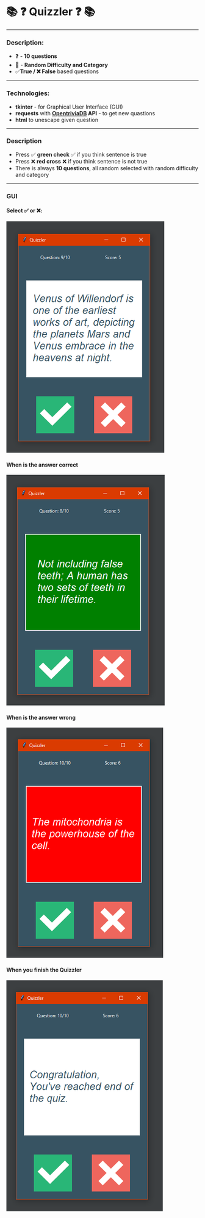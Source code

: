 # 📚 ❓ Quizzler ❓ 📚

---
### Description:
* ❓ - **10 questions** 
* 🎲 - **Random Difficulty and Category**
* ✅**True / ❌ False** based questions

---

### Technologies:
* **tkinter** - for Graphical User Interface (GUI)
* **requests** with **[OpentriviaDB](https://opentdb.com/) API** - to get new quastions  
* **html** to unescape given question 

---
### Description
* Press  ✅ **green check** ✅  if you think sentence is true
* Press ❌ **red cross** ❌ if you think sentence is not true
* There is always **10 questions**, all random selected with random difficulty and category
---

### GUI   

#### Select ✅ or ❌: 
![](images/gui.png)

#### When is the answer correct
![](images/gui_right.png)

#### When is the answer wrong
![](images/gui_wrong.png)

#### When you finish the Quizzler
![](images/gui_end_of_queez.png)
